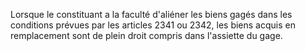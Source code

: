 Lorsque le constituant a la faculté d'aliéner les biens gagés dans les conditions prévues par les articles 2341 ou 2342, les biens acquis en remplacement sont de plein droit compris dans l'assiette du gage.
